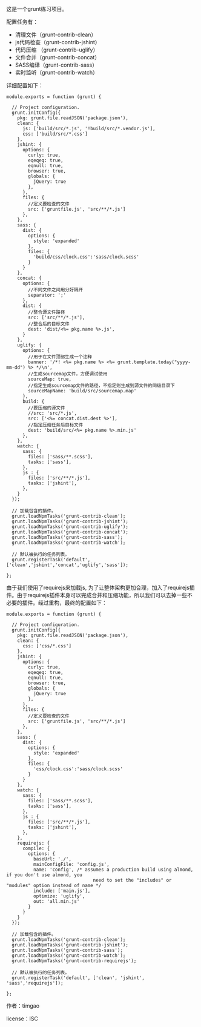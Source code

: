 这是一个grunt练习项目。

配置任务有：

* 清理文件（grunt-contrib-clean）
* js代码检查（grunt-contrib-jshint）
* 代码压缩 （grunt-contrib-uglify）
* 文件合并（grunt-contrib-concat）
* SASS编译（grunt-contrib-sass）
* 实时监听（grunt-contrib-watch）

详细配置如下：

    module.exports = function (grunt) {

      // Project configuration.
      grunt.initConfig({
        pkg: grunt.file.readJSON('package.json'),
        clean: {
          js: ['build/src/*.js', '!build/src/*.vendor.js'],
          css: ['build/src/*.css']
        },
        jshint: {
          options: {
            curly: true,
            eqeqeq: true,
            eqnull: true,
            browser: true,
            globals: {
              jQuery: true
            },
          },
          files: {
            //定义要检查的文件
            src: ['gruntfile.js', 'src/**/*.js']
          },
        },
        sass: {
          dist: {
            options: {
              style: 'expanded'
            },
            files: {
              'build/css/clock.css':'sass/clock.scss'
            }
          }
        },
        concat: {
          options: {
            //不同文件之间用分好隔开
            separator: ';'
          },
          dist: {
            //整合源文件路径
            src: ['src/**/*.js'],
            //整合后的目标文件
            dest: 'dist/<%= pkg.name %>.js',
          }
        },
        uglify: {
          options: {
            //用于在文件顶部生成一个注释
            banner: '/*! <%= pkg.name %> <%= grunt.template.today("yyyy-mm-dd") %> */\n',
            //生成sourcemap文件，方便调试使用
            sourceMap: true,
            //指定生成sourcemap文件的路径，不指定则生成到源文件的同级目录下
            sourceMapName: 'build/src/sourcemap.map'
          },
          build: {
            //要压缩的源文件
            //src: 'src/*.js',
            src: ['<%= concat.dist.dest %>'],
            //指定压缩任务后目标文件
            dest: 'build/src/<%= pkg.name %>.min.js'
          },
        },
        watch: {
          sass: {
            files: ['sass/**.scss'],
            tasks: ['sass'],
          },
          js : {
            files: ['src/**/*.js'],
            tasks: ['jshint'],
          },
        }
      });

      // 加载包含的插件。
      grunt.loadNpmTasks('grunt-contrib-clean');
      grunt.loadNpmTasks('grunt-contrib-jshint');
      grunt.loadNpmTasks('grunt-contrib-uglify');
      grunt.loadNpmTasks('grunt-contrib-concat');
      grunt.loadNpmTasks('grunt-contrib-sass');
      grunt.loadNpmTasks('grunt-contrib-watch');

      // 默认被执行的任务列表。
      grunt.registerTask('default', ['clean','jshint','concat','uglify','sass']);

    };


 由于我们使用了requirejs来加载js, 为了让整体架构更加合理，加入了requirejs插件。由于requirejs插件本身可以完成合并和压缩功能，所以我们可以去掉一些不必要的插件。经过重构，最终的配置如下：

    module.exports = function (grunt) {

      // Project configuration.
      grunt.initConfig({
        pkg: grunt.file.readJSON('package.json'),
        clean: {
          css: ['css/*.css']
        },
        jshint: {
          options: {
            curly: true,
            eqeqeq: true,
            eqnull: true,
            browser: true,
            globals: {
              jQuery: true
            },
          },
          files: {
            //定义要检查的文件
            src: ['gruntfile.js', 'src/**/*.js']
          },
        },
        sass: {
          dist: {
            options: {
              style: 'expanded'
            },
            files: {
              'css/clock.css':'sass/clock.scss'
            }
          }
        },
        watch: {
          sass: {
            files: ['sass/**.scss'],
            tasks: ['sass'],
          },
          js : {
            files: ['src/**/*.js'],
            tasks: ['jshint'],
          },
        },
        requirejs: {
          compile: {
            options: {
              baseUrl: './',
              mainConfigFile: 'config.js',
              name: 'config', /* assumes a production build using almond, if you don't use almond, you
                                    need to set the "includes" or "modules" option instead of name */
              include: ['main.js'],
              optimize: 'uglify',
              out: 'all.min.js'
            }
          }
        }
      });

      // 加载包含的插件。
      grunt.loadNpmTasks('grunt-contrib-clean');
      grunt.loadNpmTasks('grunt-contrib-jshint');
      grunt.loadNpmTasks('grunt-contrib-sass');
      grunt.loadNpmTasks('grunt-contrib-watch');
      grunt.loadNpmTasks('grunt-contrib-requirejs');

      // 默认被执行的任务列表。
      grunt.registerTask('default', ['clean', 'jshint', 'sass','requirejs']);

    };

作者：timgao

license：ISC